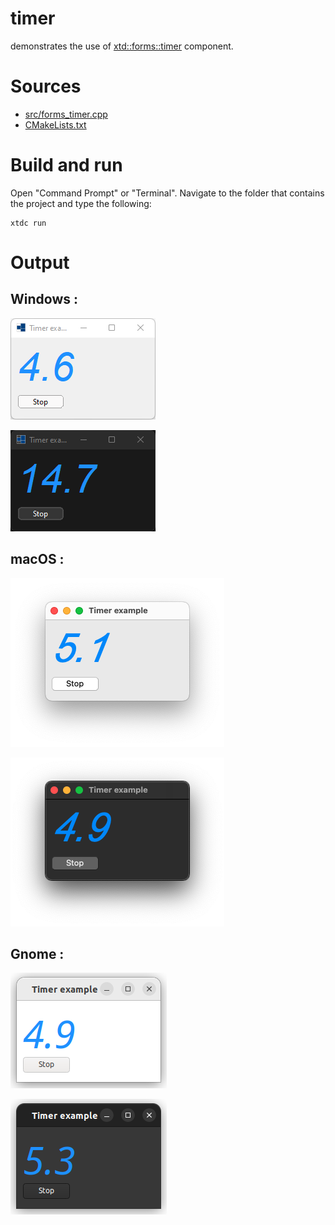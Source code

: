 # timer

demonstrates the use of [xtd::forms::timer](https://gammasoft71.github.io/xtd/reference_guides/latest/classxtd_1_1forms_1_1timer.html) component.

# Sources

* [src/forms_timer.cpp](src/forms_timer.cpp)
* [CMakeLists.txt](CMakeLists.txt)

# Build and run

Open "Command Prompt" or "Terminal". Navigate to the folder that contains the project and type the following:

```shell
xtdc run
```

# Output

## Windows :

![Screenshot](../../../../docs/pictures/examples/forms_timer_w.png)

![Screenshot](../../../../docs/pictures/examples/forms_timer_wd.png)

## macOS :

![Screenshot](../../../../docs/pictures/examples/forms_timer_m.png)

![Screenshot](../../../../docs/pictures/examples/forms_timer_md.png)

## Gnome :

![Screenshot](../../../../docs/pictures/examples/forms_timer_g.png)

![Screenshot](../../../../docs/pictures/examples/forms_timer_gd.png)
